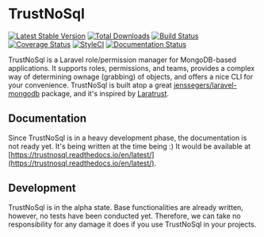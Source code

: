 TrustNoSql
==========

[![Latest Stable Version](http://img.shields.io/github/release/vegvisir/trustnosql.svg)](https://packagist.org/packages/vegvisir/trustnosql) [![Total Downloads](http://img.shields.io/packagist/dm/vegvisir/trustnosql.svg)](https://packagist.org/packages/vegvisir/trustnosql) [![Build Status](http://img.shields.io/travis/vegvisir/trustnosql.svg)](https://travis-ci.org/vegvisir/trustnosql) [![Coverage Status](http://img.shields.io/coveralls/vegvisir/trustnosql.svg)](https://coveralls.io/r/vegvisir/trustnosql?branch=master) [![StyleCI](https://github.styleci.io/repos/161784926/shield?branch=master)](https://github.styleci.io/repos/161784926) [![Documentation Status](https://readthedocs.org/projects/trustnosql/badge/?version=latest)](https://trustnosql.readthedocs.io/en/latest/?badge=latest)

TrustNoSql is a Laravel role/permission manager for MongoDB-based applications. It supports roles, permissions, and teams, provides a complex way of determining ownage (grabbing) of objects, and offers a nice CLI for your convenience.
TrustNoSql is built atop a great [jenssegers/laravel-mongodb](https://github.com/jenssegers/Laravel-MongoDB) package, and it's inspired by [Laratrust](https://github.com/santigarcor/laratrust). 

Documentation
-------------

Since TrustNoSql is in a heavy development phase, the documentation is not ready yet. It's being written at the time being :) It would be available at [https://trustnosql.readthedocs.io/en/latest/](https://trustnosql.readthedocs.io/en/latest/).

Development
-----------

TrustNoSql is in the alpha state. Base functionalities are already written, however, no tests have been conducted yet. Therefore, we can take no responsibility for any damage it does if you use TrustNoSql in your projects.
